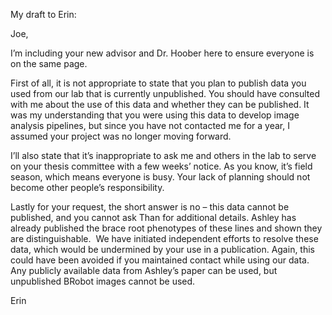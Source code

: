 My draft to Erin:

Joe,

I’m including your new advisor and Dr. Hoober here to ensure everyone is on the same page. 

First of all, it is not appropriate to state that you plan to publish data you used from our lab that is currently unpublished. You should have consulted with me about the use of this data and whether they can be published. It was my understanding that you were using this data to develop image analysis pipelines, but since you have not contacted me for a year, I assumed your project was no longer moving forward.

I’ll also state that it’s inappropriate to ask me and others in the lab to serve on your thesis committee with a few weeks’ notice. As you know, it’s field season, which means everyone is busy. Your lack of planning should not become other people’s responsibility.

Lastly for your request, the short answer is no – this data cannot be published, and you cannot ask Than for additional details. Ashley has already published the brace root phenotypes of these lines and shown they are distinguishable.  We have initiated independent efforts to resolve these data, which would be undermined by your use in a publication. Again, this could have been avoided if you maintained contact while using our data.  Any publicly available data from Ashley’s paper can be used, but unpublished BRobot images cannot be used.

Erin